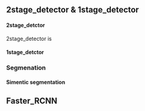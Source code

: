 ## 2stage_detector & 1stage_detector   
#### 2stage_detctor   
2stage_detector is 

#### 1stage_detctor   
   
### Segmenation   

#### Simentic segmentation   
   
#### 

## Faster_RCNN   

